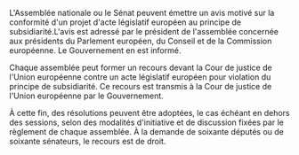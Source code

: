 L'Assemblée nationale ou le Sénat peuvent émettre un avis motivé sur la conformité d'un projet d'acte législatif européen au principe de subsidiarité.L'avis est adressé par le président de l'assemblée concernée aux présidents du Parlement européen, du Conseil et de la Commission européenne. Le Gouvernement en est informé.

Chaque assemblée peut former un recours devant la Cour de justice de l'Union européenne contre un acte législatif européen pour violation du principe de subsidiarité. Ce recours est transmis à la Cour de justice de l'Union européenne par le Gouvernement.

À cette fin, des résolutions peuvent être adoptées, le cas échéant en dehors des sessions, selon des modalités d'initiative et de discussion fixées par le règlement de chaque assemblée. À la demande de soixante députés ou de soixante sénateurs, le recours est de droit.
